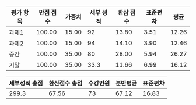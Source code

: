 | 평가 항목 | 만점 점수 | 가중치 | 세부 성적 | 환삼 점수 | 표준편차 | 평균  |
| --------- | --------- | ------ | --------- | --------- | -------- | ----- |
| 과제1     | 100.00    | 15.00  | 92        | 13.80     | 3.51     | 12.26 |
| 과제2     | 100.00    | 15.00  | 94        | 14.10     | 3.90     | 12.46 |
| 중간      | 100.00    | 35.00  | 80        | 28.00     | 5.94     | 26.27 |
| 기말      | 100.00    | 35.00  | 33.3      | 11.66     | 6.99     | 16.12 |

| 세부성적 총점 | 환산점수 총점 | 수강인원 | 분반평균 | 표준편차 |
| ------------- | ------------- | -------- | -------- | -------- |
| 299.3         | 67.56         | 73       | 67.12    | 16.83    |
